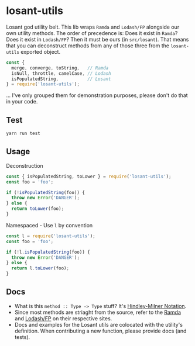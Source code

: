 # losant-utils

Losant god utility belt. This lib wraps `Ramda` and `Lodash/FP` alongside our own utility methods. The order of precedence is: Does it exist in `Ramda`? Does it exist in `Lodash/FP`? Then it must be ours (in `src/losant`). That means that you can deconstruct methods from any of those three from the `losant-utils` exported object.

```js
const {
  merge, converge, toString,   // Ramda
  isNull, throttle, camelCase, // Lodash
  isPopulatedString,           // Losant
} = require('losant-utils');
```

... I've only grouped them for demonstration purposes, please don't do that in your code.




## Test

```bash
yarn run test
```



## Usage

Deconstruction

```js
const { isPopulatedString, toLower } = require('losant-utils');
const foo = 'foo';

if (!isPopulatedString(foo)) {
  throw new Error('DANGER');
} else {
  return toLower(foo);
}
```

Namespaced - Use `l` by convention

```js
const l = require('losant-utils');
const foo = 'foo';

if (!l.isPopulatedString(foo)) {
  throw new Error('DANGER');
} else {
  return l.toLower(foo);
}
```



## Docs

- What is this `method :: Type -> Type` stuff? It's [Hindley-Milner Notation](https://drboolean.gitbooks.io/mostly-adequate-guide/content/ch7.html).
- Since most methods are striaght from the source, refer to the [Ramda](http://ramdajs.com/docs/) and [Lodash/FP](https://github.com/lodash/lodash/wiki/FP-Guide) on their respective sites.
- Docs and examples for the Losant utils are colocated with the utility's definition. When contributing a new function, please provide docs (and tests).
